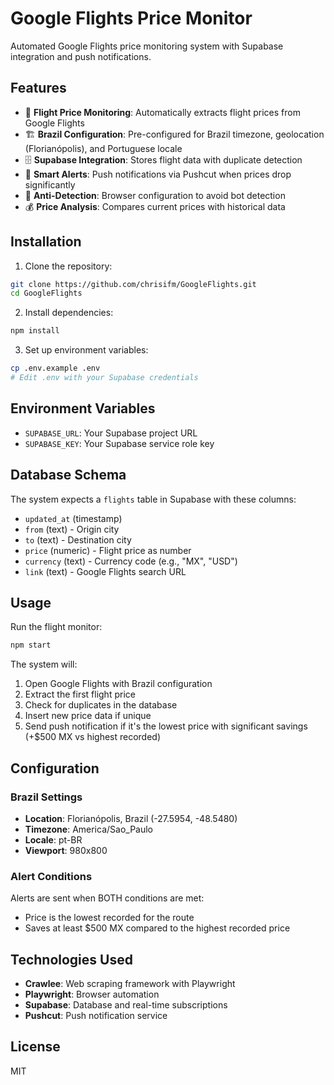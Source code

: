 # Google Flights Price Monitor

Automated Google Flights price monitoring system with Supabase integration and push notifications.

## Features

- 🛫 **Flight Price Monitoring**: Automatically extracts flight prices from Google Flights
- 🏗️ **Brazil Configuration**: Pre-configured for Brazil timezone, geolocation (Florianópolis), and Portuguese locale
- 🗄️ **Supabase Integration**: Stores flight data with duplicate detection
- 📱 **Smart Alerts**: Push notifications via Pushcut when prices drop significantly
- 🤖 **Anti-Detection**: Browser configuration to avoid bot detection
- 💰 **Price Analysis**: Compares current prices with historical data

## Installation

1. Clone the repository:
```bash
git clone https://github.com/chrisifm/GoogleFlights.git
cd GoogleFlights
```

2. Install dependencies:
```bash
npm install
```

3. Set up environment variables:
```bash
cp .env.example .env
# Edit .env with your Supabase credentials
```

## Environment Variables

- `SUPABASE_URL`: Your Supabase project URL
- `SUPABASE_KEY`: Your Supabase service role key

## Database Schema

The system expects a `flights` table in Supabase with these columns:
- `updated_at` (timestamp)
- `from` (text) - Origin city
- `to` (text) - Destination city  
- `price` (numeric) - Flight price as number
- `currency` (text) - Currency code (e.g., "MX", "USD")
- `link` (text) - Google Flights search URL

## Usage

Run the flight monitor:
```bash
npm start
```

The system will:
1. Open Google Flights with Brazil configuration
2. Extract the first flight price
3. Check for duplicates in the database
4. Insert new price data if unique
5. Send push notification if it's the lowest price with significant savings (+$500 MX vs highest recorded)

## Configuration

### Brazil Settings
- **Location**: Florianópolis, Brazil (-27.5954, -48.5480)
- **Timezone**: America/Sao_Paulo
- **Locale**: pt-BR
- **Viewport**: 980x800

### Alert Conditions
Alerts are sent when BOTH conditions are met:
- Price is the lowest recorded for the route
- Saves at least $500 MX compared to the highest recorded price

## Technologies Used

- **Crawlee**: Web scraping framework with Playwright
- **Playwright**: Browser automation
- **Supabase**: Database and real-time subscriptions
- **Pushcut**: Push notification service

## License

MIT